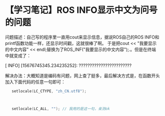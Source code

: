# 【学习笔记】ROS INFO显示中文为问号的问题

问题描述：自己写的程序里一直用cout来显示信息，据说ROS自己的ROS INFO和printf函数功能一样，还显示时间戳，这就很棒了啊。 于是把cout << "我要显示的中文内容" << endl;替换为了ROS_INF("我要显示的中文内容");.。但是在终端中就变成了：

[ INFO] [15676745345.234235252]: ????????????????????????

解决办法：大概知道是编码有问题，网上查了挺多，最后解决方式是，在函数开头加入下面代码的任意一句即可：

```cpp
   setlocale(LC_CTYPE, "zh_CN.utf8");



   setlocale(LC_ALL, ""); // 我用的是这一句，亲测ok
```